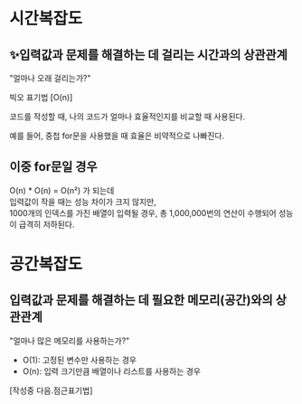 # 시간복잡도

## ✨입력값과 문제를 해결하는 데 걸리는 시간과의 상관관계

"얼마나 오래 걸리는가?"

빅오 표기법 [O(n)]

코드를 작성할 때, 나의 코드가 얼마나 효율적인지를 비교할 때 사용된다.

예를 들어, 중첩 for문을 사용했을 때 효율은 비약적으로 나빠진다.

## 이중 for문일 경우

O(n) * O(n) = O(n²) 가 되는데  
입력값이 작을 때는 성능 차이가 크지 않지만,  
1000개의 인덱스를 가진 배열이 입력될 경우, 총 1,000,000번의 연산이 수행되어 성능이 급격히 저하된다.

# 공간복잡도

## 입력값과 문제를 해결하는 데 필요한 메모리(공간)와의 상관관계

"얼마나 많은 메모리를 사용하는가?"

- O(1): 고정된 변수만 사용하는 경우  
- O(n): 입력 크기만큼 배열이나 리스트를 사용하는 경우

[작성중 다음.점근표기법]
